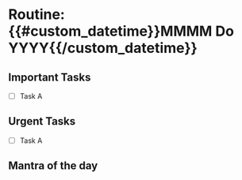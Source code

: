 # Routine: {{#custom_datetime}}MMMM Do YYYY{{/custom_datetime}}


## Important Tasks
- [ ] Task A

## Urgent Tasks
- [ ] Task A

## Mantra of the day